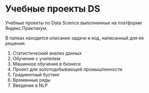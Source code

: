# Учебные проекты DS
Учебные проекты по Data Science выполненные на платформе Яндекс.Практикум. 

В папках находится описание задачи и код, написанный для ее решения.

1. Статистический анализ данных
2. Обучение с учителем
3. Машинное обучение в бизнесе
4. Проект для золотодобывающей промышленности
5. Градиентный бустинг
6. Времянные ряды
7. Введение в NLP
